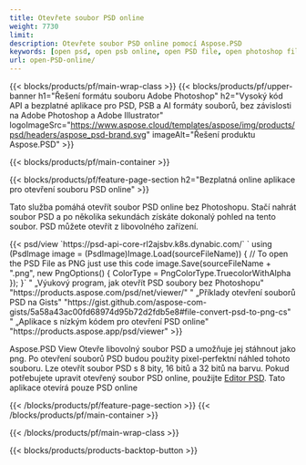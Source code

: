 ```yaml
---
title: Otevřete soubor PSD online
weight: 7730
limit: 
description: Otevřete soubor PSD online pomocí Aspose.PSD
keywords: [open psd, open psb online, open PSD file, open photoshop file, preview psd]
url: open-PSD-online/
---
```


{{< blocks/products/pf/main-wrap-class >}}
{{< blocks/products/pf/upper-banner h1="Řešení formátu souboru Adobe Photoshop" h2="Vysoký kód API a bezplatné aplikace pro PSD, PSB a AI formáty souborů, bez závislosti na Adobe Photoshop a Adobe Illustrator" logoImageSrc="https://www.aspose.cloud/templates/aspose/img/products/psd/headers/aspose_psd-brand.svg" imageAlt="Řešení produktu Aspose.PSD" >}}

{{< blocks/products/pf/main-container >}}

{{< blocks/products/pf/feature-page-section h2="Bezplatná online aplikace pro otevření souboru PSD online" >}}
<p>Tato služba pomáhá otevřít soubor PSD online bez Photoshopu. Stačí nahrát soubor PSD a po několika sekundách získáte dokonalý pohled na tento soubor. PSD můžete otevřít z libovolného zařízení.</p>
{{< psd/view `https://psd-api-core-rl2ajsbv.k8s.dynabic.com/` 
`    using (PsdImage image = (PsdImage)Image.Load(sourceFileName))
    {
	    // To open the PSD File as PNG just use this code
        image.Save(sourceFileName + ".png",  new PngOptions() {  ColorType = PngColorType.TruecolorWithAlpha });
    }` "
„Výukový program, jak otevřít PSD soubory bez Photoshopu" "https://products.aspose.com/psd/net/viewer/" "
„Příklady otevření souborů PSD na Gists" "https://gist.github.com/aspose-com-gists/5a58a43ac00fd68974d95b72d2fdb5e8#file-convert-psd-to-png-cs" "
„Aplikace s nízkým kódem pro otevření PSD online" "https://products.aspose.app/psd/viewer" >}}
<p>Aspose.PSD View Otevře libovolný soubor PSD a umožňuje jej stáhnout jako png. Po otevření souborů PSD budou použity pixel-perfektní náhled tohoto souboru. Lze otevřít soubor PSD s 8 bity, 16 bitů a 32 bitů na barvu. Pokud potřebujete upravit otevřený soubor PSD online, použijte <a href="https://products.aspose.app/psd/editor">Editor PSD</a>. Tato aplikace otevírá pouze PSD online</p>
{{< /blocks/products/pf/feature-page-section >}}
{{< /blocks/products/pf/main-container >}}


{{< /blocks/products/pf/main-wrap-class >}}

{{< blocks/products/products-backtop-button >}}
